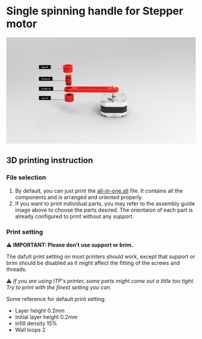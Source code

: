 # Single spinning handle for Stepper motor

![A spinning handle for stepper motor](../images/stepper-assemble.jpg)

## 3D printing instruction

### File selection

1. By default, you can just print the [all-in-one.stl](./all-in-one.stl) file. It contains all the components and is arranged and oriented properly.
2. If you want to print individual parts, you may refer to the assembly guide image above to choose the parts desired. The orientaion of each part is already configured to print without any support.

### Print setting

:warning: **IMPORTANT: Please don't use support or brim.**

The dafult print setting on most printers should work, except that support or brim should be disabled as it might affect the fitting of the screws and threads.

:warning: _If you are using ITP's printer, some parts might come out a little too tight. Try to print with the finest setting you can._

Some reference for default print setting:

- Layer height 0.2mm
- Initial layer height 0.2mm
- Infill density 15%
- Wall loops 2
